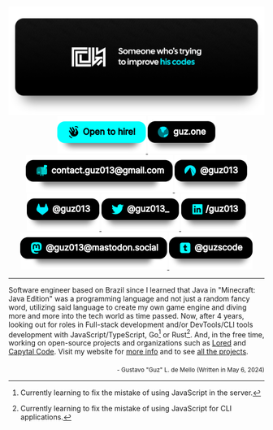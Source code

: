 <div>
    <div align="center">
        <a href="https://guz.one/code">
            <img src="./static/profile-banner.svg" width="1000"/>
        </a>
    </div>
    <div align="center">
        <a href="mailto:contact.guz013@gmail.com?subject=Job opportunity">
            <img src="./static/job-badge.svg"/>
        </a>
        <a href="https://guz.one">
            <img src="./static/website-badge.svg"/>
        </a>
        <a href="mailto:contact.guz013@gmail.com?subject=GitHub profile&body=Nice profile btw!">
            <img src="./static/email-badge.svg"/>
        </a>
        <a href="https://codeberg.com/Guz013">
            <img src="./static/codeberg-badge.svg"/>
        </a>
        <a href="https://gitlab.com/Guz013">
            <img src="./static/gitlab-badge.svg"/>
        </a>
        <a href="https://twitter.com/guz013_">
            <img src="./static/twitter-badge.svg"/>
        </a>
        <a href="https://linkedin.com/in/guz013_">
            <img src="./static/linkedin-badge.svg"/>
        </a>
        <a href="https://mastodon.social/@guz013">
            <img src="./static/mastodon-badge.svg"/>
        </a>
        <a href="https://guzscode.tmumblr.com">
            <img src="./static/tumblr-badge.svg"/>
        </a>
    </div>
</div>

---

Software engineer based on Brazil since I learned that Java in "Minecraft: Java
Edition" was a programming language and not just a random fancy word, utilizing
said language to create my own game engine and diving more and more into the
tech world as time passed. Now, after 4 years, looking out for roles in
Full-stack development and/or DevTools/CLI tools development with
JavaScript/TypeScript, Go[^1] or Rust[^2]. And, in the free time, working on
open-source projects and organizations such as
[Lored](https://github.com/LoredDev) and [Capytal
Code](https://github.com/capytalcode). Visit my website for [more
info](https://guz.one/about) and to see [all the
projects](https://guz.one/projects).

<p align="right"><sub>- Gustavo "Guz" L. de Mello (Written in May 6, 2024)</sub></p>

[^1]: Currently learning to fix the mistake of using JavaScript in the server.
[^2]: Currently learning to fix the mistake of using JavaScript for CLI applications.
